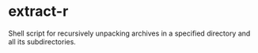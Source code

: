 # extract-r
Shell script for recursively unpacking archives in a specified directory and all its subdirectories.
